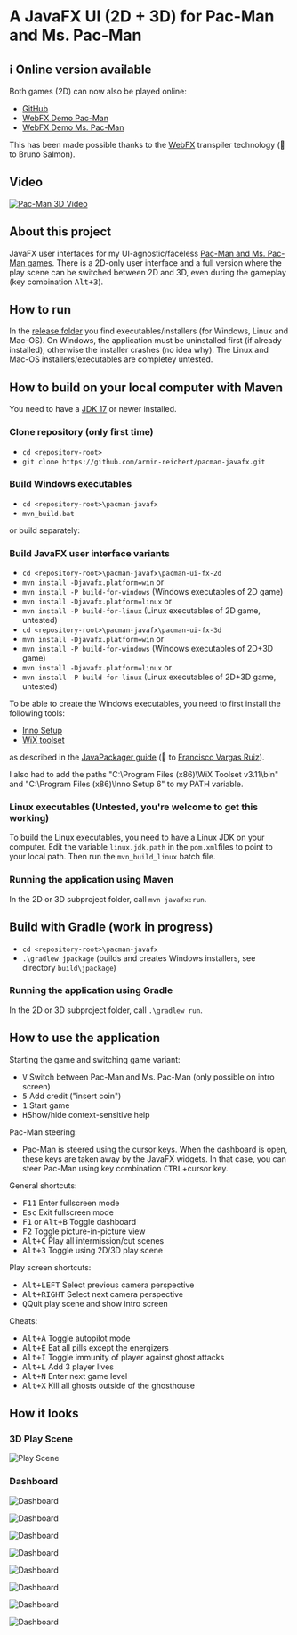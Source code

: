 # A JavaFX UI (2D + 3D) for Pac-Man and Ms. Pac-Man

## ℹ️ Online version available

Both games (2D) can now also be played online:
- [GitHub](https://armin-reichert.github.io/webfx-pacman/)
- [WebFX Demo Pac-Man](https://pacman.webfx.dev/)
- [WebFX Demo Ms. Pac-Man](https://mspacman.webfx.dev/)

This has been made possible thanks to the [WebFX](https://webfx.dev/) transpiler technology (👏 to Bruno Salmon).

## Video

[![Pac-Man 3D Video](doc/pacman-maze.png)](https://magentacloud.de/s/qYDg6BKK7G6TxpB)

## About this project

JavaFX user interfaces for my UI-agnostic/faceless [Pac-Man and Ms. Pac-Man games](https://github.com/armin-reichert/pacman-basic). There is a 2D-only user interface and
a full version where the play scene can be switched between 2D and 3D, even during the gameplay (key combination <kbd>Alt+3</kbd>).

## How to run

In the [release folder](https://github.com/armin-reichert/pacman-javafx/releases) you find executables/installers (for Windows, Linux and Mac-OS). On Windows, the application must be uninstalled first (if already installed), otherwise the installer crashes (no idea why). The Linux and Mac-OS installers/executables are completey untested.

## How to build on your local computer with Maven

You need to have a [JDK 17](https://www.oracle.com/java/technologies/downloads/#java17) or newer installed.

### Clone repository (only first time)
- `cd <repository-root>`
- `git clone https://github.com/armin-reichert/pacman-javafx.git`

### Build Windows executables
- `cd <repository-root>\pacman-javafx`
- `mvn_build.bat`  

or build separately:

### Build JavaFX user interface variants
- `cd <repository-root>\pacman-javafx\pacman-ui-fx-2d`
- `mvn install -Djavafx.platform=win` or 
- `mvn install -P build-for-windows` (Windows executables of 2D game) 
- `mvn install -Djavafx.platform=linux` or 
- `mvn install -P build-for-linux` (Linux executables of 2D game, untested)
- `cd <repository-root>\pacman-javafx\pacman-ui-fx-3d`
- `mvn install -Djavafx.platform=win` or 
- `mvn install -P build-for-windows` (Windows executables of 2D+3D game) 
- `mvn install -Djavafx.platform=linux` or 
- `mvn install -P build-for-linux` (Linux executables of 2D+3D game, untested)

To be able to create the Windows executables, you need to first install the following tools:

- [Inno Setup](https://jrsoftware.org/isinfo.php)
- [WiX toolset](https://wixtoolset.org/)

as described in the [JavaPackager guide](https://github.com/fvarrui/JavaPackager/blob/master/docs/windows-tools-guide.md) (:clap: to [Francisco Vargas Ruiz](https://github.com/fvarrui)).

I also had to add the paths "C:\Program Files (x86)\WiX Toolset v3.11\bin" and "C:\Program Files (x86)\Inno Setup 6" to my PATH variable.

### Linux executables (Untested, you're welcome to get this working)
To build the Linux executables, you need to have a Linux JDK on your computer. Edit the variable `linux.jdk.path` 
in the `pom.xml`files to point to your local path. Then run the `mvn_build_linux` batch file.

### Running the application using Maven
In the 2D or 3D subproject folder, call `mvn javafx:run`.

## Build with Gradle (work in progress)
- `cd <repository-root>\pacman-javafx`
- `.\gradlew jpackage` (builds and creates Windows installers, see directory `build\jpackage`)

### Running the application using Gradle
In the 2D or 3D subproject folder, call `.\gradlew run`.


## How to use the application 

Starting the game and switching game variant:
- <kbd>V</kbd> Switch between Pac-Man and Ms. Pac-Man (only possible on intro screen)
- <kbd>5</kbd> Add credit ("insert coin")
- <kbd>1</kbd> Start game
- <kbd>H</kbd>Show/hide context-sensitive help

Pac-Man steering:
- Pac-Man is steered using the cursor keys. When the dashboard is open, these keys are taken away by the JavaFX widgets. 
In that case, you can steer Pac-Man using key combination <kbd>CTRL</kbd>+cursor key.

General shortcuts:
- <kbd>F11</kbd> Enter fullscreen mode
- <kbd>Esc</kbd> Exit fullscreen mode
- <kbd>F1</kbd> or <kbd>Alt+B</kbd> Toggle dashboard
- <kbd>F2</kbd> Toggle picture-in-picture view
- <kbd>Alt+C</kbd> Play all intermission/cut scenes
- <kbd>Alt+3</kbd> Toggle using 2D/3D play scene

Play screen shortcuts:
- <kbd>Alt+LEFT</kbd> Select previous camera perspective
- <kbd>Alt+RIGHT</kbd> Select next camera perspective
- <kbd>Q</kbd>Quit play scene and show intro screen

Cheats:
  - <kbd>Alt+A</kbd> Toggle autopilot mode
  - <kbd>Alt+E</kbd> Eat all pills except the energizers
  - <kbd>Alt+I</kbd> Toggle immunity of player against ghost attacks
  - <kbd>Alt+L</kbd> Add 3 player lives
  - <kbd>Alt+N</kbd> Enter next game level
  - <kbd>Alt+X</kbd> Kill all ghosts outside of the ghosthouse 

## How it looks

### 3D Play Scene

![Play Scene](doc/pacman-maze.png)

### Dashboard

![Dashboard](doc/dashboard-general.png)

![Dashboard](doc/dashboard-shortcuts.png)

![Dashboard](doc/dashboard-appearance.png)

![Dashboard](doc/dashboard-3d-settings.png)

![Dashboard](doc/dashboard-game-control.png)

![Dashboard](doc/dashboard-game-info.png)

![Dashboard](doc/dashboard-ghost-info.png)

![Dashboard](doc/dashboard-about.png)


